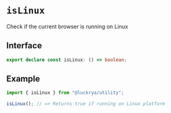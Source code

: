 # `isLinux`

Check if the current browser is running on Linux

## Interface

```ts
export declare const isLinux: () => boolean;
```

## Example

```ts
import { isLinux } from "@luckrya/utility";

isLinux(); // => Returns true if running on Linux platform
```
